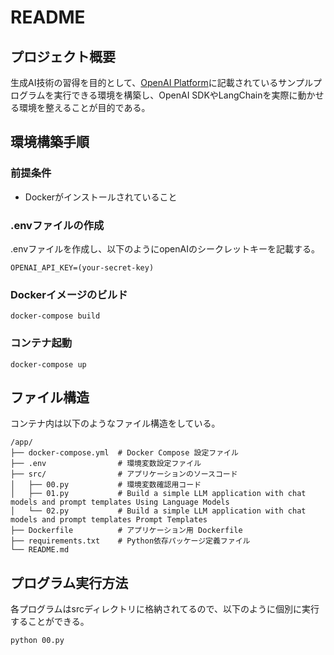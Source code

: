 # README

## プロジェクト概要
生成AI技術の習得を目的として、[OpenAI Platform](https://platform.openai.com/docs/guides/text-generation)に記載されているサンプルプログラムを実行できる環境を構築し、OpenAI SDKやLangChainを実際に動かせる環境を整えることが目的である。

## 環境構築手順

### 前提条件
- Dockerがインストールされていること

### .envファイルの作成
.envファイルを作成し、以下のようにopenAIのシークレットキーを記載する。
```
OPENAI_API_KEY=(your-secret-key)
```

### Dockerイメージのビルド
```
docker-compose build
```

### コンテナ起動
```
docker-compose up
```

## ファイル構造
コンテナ内は以下のようなファイル構造をしている。
```
/app/
├── docker-compose.yml  # Docker Compose 設定ファイル
├── .env                # 環境変数設定ファイル
├── src/                # アプリケーションのソースコード
│   ├── 00.py           # 環境変数確認用コード
│   ├── 01.py           # Build a simple LLM application with chat models and prompt templates Using Language Models
│   └── 02.py           # Build a simple LLM application with chat models and prompt templates Prompt Templates
├── Dockerfile          # アプリケーション用 Dockerfile
├── requirements.txt    # Python依存パッケージ定義ファイル
└── README.md
```

## プログラム実行方法
各プログラムはsrcディレクトリに格納されてるので、以下のように個別に実行することができる。
```
python 00.py
```